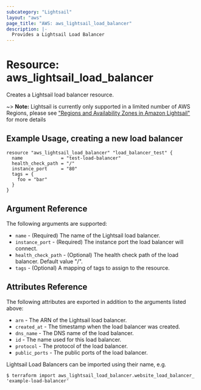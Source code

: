 ```yaml
---
subcategory: "Lightsail"
layout: "aws"
page_title: "AWS: aws_lightsail_load_balancer"
description: |-
  Provides a Lightsail Load Balancer
---
```


# Resource: aws_lightsail_load_balancer

Creates a Lightsail load balancer resource.

~> **Note:** Lightsail is currently only supported in a limited number of AWS Regions, please see ["Regions and Availability Zones in Amazon Lightsail"](https://lightsail.aws.amazon.com/ls/docs/overview/article/understanding-regions-and-availability-zones-in-amazon-lightsail) for more details

## Example Usage, creating a new load balancer

```hcl
resource "aws_lightsail_load_balancer" "load_balancer_test" {
  name              = "test-load-balancer"
  health_check_path = "/"
  instance_port     = "80"
  tags = {
    foo = "bar"
  }
}
```

## Argument Reference

The following arguments are supported:

* `name` - (Required) The name of the Lightsail load balancer.
* `instance_port` - (Required) The instance port the load balancer will connect.
* `health_check_path` - (Optional) The health check path of the load balancer. Default value "/".
* `tags` - (Optional) A mapping of tags to assign to the resource.

## Attributes Reference

The following attributes are exported in addition to the arguments listed above:

* `arn` - The ARN of the Lightsail load balancer.
* `created_at` - The timestamp when the load balancer was created.
* `dns_name` - The DNS name of the load balancer.
* `id` - The name used for this load balancer.
* `protocol` - The protocol of the load balancer.
* `public_ports` - The public ports of the load balancer.

Lightsail Load Balancers can be imported using their name, e.g.

```
$ terraform import aws_lightsail_load_balancer.website_load_balancer_ 'example-load-balancer'
```
